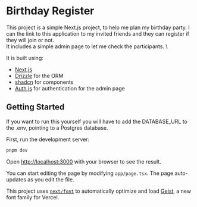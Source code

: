 # Birthday Register

This project is a simple Next.js project, to help me plan my birthday party. I can the link to this application to my invited friends and they can register if they will join or not. \
It includes a simple admin page to let me check the participants. \

It is built using:
- [Next.js](https://nextjs.org)
- [Drizzle](https://orm.drizzle.team/) for the ORM
- [shadcn](https://ui.shadcn.com/) for components
- [Auth.js](https://authjs.dev/) for authentication for the admin page

## Getting Started

If you want to run this yourself you will have to add the DATABASE_URL to the .env, pointing to a Postgres database.

First, run the development server:

```bash
pnpm dev
```

Open [http://localhost:3000](http://localhost:3000) with your browser to see the result.

You can start editing the page by modifying `app/page.tsx`. The page auto-updates as you edit the file.

This project uses [`next/font`](https://nextjs.org/docs/app/building-your-application/optimizing/fonts) to automatically optimize and load [Geist](https://vercel.com/font), a new font family for Vercel.
